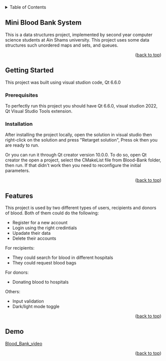 <a name="readme-top"></a>
<details>
  <summary>Table of Contents</summary>
  <ol>
    <li>
      <a href="#about-the-project">Mini Blood Bank System</a>
    </li>
    <li>
      <a href="#getting-started">Getting Started</a>
      <ul>
        <li><a href="#prerequisites">Prerequisites</a></li>
        <li><a href="#installation">Installation</a></li>
      </ul>
    </li>
  </ol>
</details>

## Mini Blood Bank System

This is a data structures project, implemented by second year computer science students at Ain Shams university. This project uses some data structures such unordered maps and sets, and queues.
<p align="right">(<a href="#readme-top">back to top</a>)</p>

## Getting Started

This project was built using visual studion code, Qt 6.6.0

### Prerequisites

To perfectly run this project you should have Qt 6.6.0, visual studion 2022, Qt Visual Studio Tools extension.

### Installation

After installing the project locally, open the solution in visual studio then right-click on the solution and press "Retarget solution", Press ok then you are ready to run.

Or you can run it through Qt creator version 10.0.0. To do so, open Qt creator the open a project, select the CMakeList file from Blood-Bank folder, then run. If that didn't work then you need to reconfigure the initial parameters.
<p align="right">(<a href="#readme-top">back to top</a>)</p>

## Features
This project is used by two different types of users, recipients and donors of blood.<bf>
Both of them could do the following:
<ul>
    <li>Register for a new account</li>
    <li>Login using the right credintials</li>
    <li>Upadate their data</li>
    <li>Delete their accounts</li>
</ul>
For recipients:
<ul>
    <li>They could search for blood in different hospitals</li>
    <li>They could request blood bags</li>
</ul>
For donors:
<ul>
    <li>Donating blood to hospitals</li>
</ul>
Others:
<ul>
    <li>Input validation</li>
    <li>Dark/light mode toggle</li>
</ul>
<p align="right">(<a href="#readme-top">back to top</a>)</p>

## Demo
<a href="Blood_Bank.mp4">Blood_Bank_video</a>
<p align="right">(<a href="#readme-top">back to top</a>)</p>